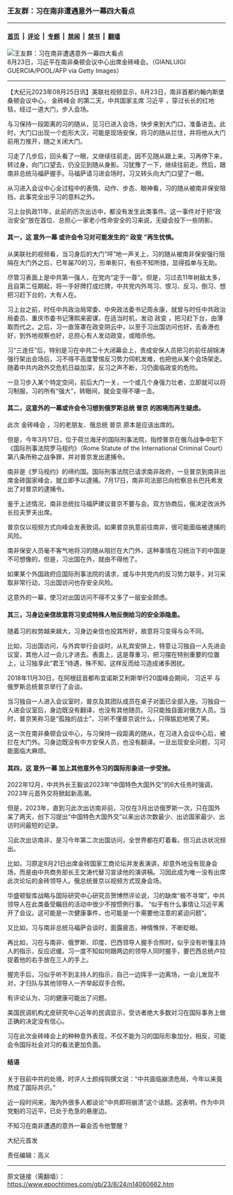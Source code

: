 ### 王友群：习在南非遭遇意外一幕四大看点

---

#### [首页](../../../..?n14060662) &nbsp;|&nbsp; [评论](../../../../../epoch-comment?n14060662) &nbsp;|&nbsp; [专题](../../../../../epoch-special?n14060662) &nbsp;|&nbsp; [禁闻](../../../../../epoch-news?n14060662) &nbsp;|&nbsp; [禁书](../../../../../books?n14060662) &nbsp;|&nbsp; [翻墙](https://github.com/gfw-breaker/nogfw/blob/master/README.md?n14060662)


<div><img alt="王友群：习在南非遭遇意外一幕四大看点" class="attachment-djy_600_400 size-djy_600_400 wp-post-image" src="https://i.epochtimes.com/assets/uploads/2023/08/id14060665-GettyImages-1618494414-600x400-1.jpg"/>
<div class="caption">
 8月23日，习近平在南非桑顿会议中心出席金砖峰会。（GIANLUIGI GUERCIA/POOL/AFP via Getty Images）
</div></div><hr/><div class="post_content" id="artbody" itemprop="articleBody">
 <!-- article content begin -->
 <p>
  【大纪元2023年08月25日讯】美联社视频显示，8月23日，南非首都约翰内斯堡桑顿会议中心，
  <ok href="https://www.epochtimes.com/gb/tag/%E9%87%91%E7%A0%96%E5%B3%B0%E4%BC%9A.html">
   金砖峰会
  </ok>
  的第二天，中共国家主席
  <ok href="https://www.epochtimes.com/gb/tag/%E4%B9%A0%E8%BF%91%E5%B9%B3.html">
   习近平
  </ok>
  ，穿过长长的红地毯，经过一道大门，步入会场。
 </p>
 <p>
  与习保持一段距离的习的随从，见习已进入会场，快步来到大门口，准备进去。此时，大门口出现一个彪形大汉，可能是现场安保，将习的随从拦住，并将他从大门前用力推开，随之关闭大门。
 </p>
 <p style="font-weight: 400;">
  习走了几步后，回头看了一眼，又继续往前走。因不见随从跟上来，习再停下来，转过身，向门口望去，仍没见到随从身影。习犹豫了一下，继续往前走。然后，跟南非总统马福萨握手。马福萨请习进会场时，习又转头向大门口望了一眼。
 </p>
 <p style="font-weight: 400;">
  从习进入会议中心全过程中的表情、动作、步态、眼神看，习的随从被南非保安阻挡，此事完全出乎习的意料之外。
 </p>
 <p style="font-weight: 400;">
  习上台执政11年，此前的历次出访中，都没有发生此类事件。这一事件对于把“政治安全”放在首位、总担心一家老小性命安全的习来说，无疑会投下一些阴影。
 </p>
 <h4 style="font-weight: 400;">
  <strong>
   其一，这
   <ok href="https://www.epochtimes.com/gb/tag/%E6%84%8F%E5%A4%96%E4%B8%80%E5%B9%95.html">
    意外一幕
   </ok>
   或许会令习对可能发生的“
   <ok href="https://www.epochtimes.com/gb/tag/%E6%94%BF%E5%8F%98.html">
    政变
   </ok>
   ”再生忧惧。
  </strong>
 </h4>
 <p style="font-weight: 400;">
  从美联社的视频看，当习身后的大门“呯”地一声关上，习的随从被南非保安强行阻隔在大门外之后，已年届70的习，形单影只，有些不知所措，显得孤单与无助。
 </p>
 <p style="font-weight: 400;">
  尽管习表面上是中共第一强人，在党内“定于一尊”。但是，习过去11年树敌太多，且自第二任期起，将一手好牌打成烂牌，中共党内外骂习、恨习、反习、倒习、想把习赶下台的，大有人在。
 </p>
 <p style="font-weight: 400;">
  习上台之前，时任中共政治局常委、中央政法委书记周永康，就曾与时任中共政治局委员、重庆市委书记薄熙来密谋，在适当时机，发动
  <ok href="https://www.epochtimes.com/gb/tag/%E6%94%BF%E5%8F%98.html">
   政变
  </ok>
  ，把习赶下台，由薄取而代之。之后，习一直笼罩在政变阴云中，以至于习出国访问也好，去香港也好，到外地视察也好，总担心有人发动政变，或暗杀他。
 </p>
 <p style="font-weight: 400;">
  习“三连任”后，特别是习在中共二十大闭幕会上，责成安保人员把习的前任胡锦涛强行架出会场后，习不得不高度警惕反习势力伺机发难，也把他从某个会场架走。随着中共内政外交危机日益加深，反习之声不断，习仍面临政变的危险。
 </p>
 <p style="font-weight: 400;">
  一旦习步入某个特定空间，前后大门一关，一个或几个身强力壮者，立即就可以将习制服，习的所有“强大”，转眼间，就会变得不堪一击。
 </p>
 <h4 style="font-weight: 400;">
  <strong>
   其二，这意外的一幕或许会令习想到俄罗斯总统
   <ok href="https://www.epochtimes.com/gb/tag/%E6%99%AE%E4%BA%AC.html">
    普京
   </ok>
   的困境而再生疑虑。
  </strong>
 </h4>
 <p style="font-weight: 400;">
  此次
  <ok href="https://www.epochtimes.com/gb/tag/%E9%87%91%E7%A0%96%E5%B3%B0%E4%BC%9A.html">
   金砖峰会
  </ok>
  ，习的老朋友、俄总统
  <ok href="https://www.epochtimes.com/gb/tag/%E6%99%AE%E4%BA%AC.html">
   普京
  </ok>
  原本是应该出席的。
 </p>
 <p style="font-weight: 400;">
  但是，今年3月17日，位于荷兰海牙的国际刑事法院，指控普京在俄乌战争中犯下《国际刑事法院罗马规约》（Rome Statute of the International Criminal Court）第八条所称之战争罪，并对普京发出逮捕令。
 </p>
 <p style="font-weight: 400;">
  南非是《罗马规约》的缔约国。国际刑事法院已请求南非政府，一旦普京到南非出席金砖国家峰会，就立即予以逮捕。7月17日，南非司法部已向检察总长巴托希发出了对普京的逮捕令。
 </p>
 <p style="font-weight: 400;">
  鉴于上述情况，南非总统拉马福萨建议普京不要与会。双方协商后，俄决定改派外长拉夫罗夫出席。
 </p>
 <p style="font-weight: 400;">
  普京仅以视频方式向峰会发表致词。如果普京执意前往南非，很可能面临被逮捕的风险。
 </p>
 <p style="font-weight: 400;">
  南非保安人员毫不客气地将习的随从阻拦在大门外，这种事情在习统治下的中国是不可想像的，但是，习出国在外，就由不得他了。
 </p>
 <p style="font-weight: 400;">
  如果某个外国政府应国际刑事法院的请求，或与中共党内的反习势力联手，对习采取非常行动，习出国访问也存安全风险。
 </p>
 <p style="font-weight: 400;">
  这意外的一幕，使习对出国访问不得不又多了一层安全顾虑。
 </p>
 <h4 style="font-weight: 400;">
  <strong>
   其三，习身边亲信故意将习变成特殊人物反倒给习的安全添隐患。
  </strong>
 </h4>
 <p style="font-weight: 400;">
  随着习的权势越来越大，习身边亲信也投其所好，故意将习变得与众不同。
 </p>
 <p style="font-weight: 400;">
  比如，习出国访问，与外宾举行会谈时，从礼宾安排上，特意让习独自一人先进会议室，其他人过一会儿才进去。表面上，这是尊重习，把习摆在特别重要的位置上，让习独享此“君王”待遇，殊不知，这样反而给习造成诸多困扰。
 </p>
 <p style="font-weight: 400;">
  2018年11月30日，在阿根廷首都布宜诺斯艾利斯举行20国峰会期间，
  <ok href="https://www.epochtimes.com/gb/tag/%E4%B9%A0%E8%BF%91%E5%B9%B3.html">
   习近平
  </ok>
  与俄罗斯总统普京举行了会谈。
 </p>
 <p style="font-weight: 400;">
  当习独自一人进入会议室时，普京及其团队成员在桌子对面已全部入座。习独自一人进会议室后，身边既没有翻译，也没有其他随员。习只能独自面对俄方人员。当时，普京笑称习是“孤独的战士”，习听不懂普京说什么，只得尴尬地笑了笑。
 </p>
 <p style="font-weight: 400;">
  这一次在南非桑顿会议中心，与习保持一段距离的随从，在习进入会议中心后，被拦在大门外。习身边既没有中方安保人员，也没有翻译。一旦出现安全问题，习可能面临大麻烦。
 </p>
 <h4 style="font-weight: 400;">
  <strong>
   其四，这
   <ok href="https://www.epochtimes.com/gb/tag/%E6%84%8F%E5%A4%96%E4%B8%80%E5%B9%95.html">
    意外一幕
   </ok>
   加上其他意外令习的国际形象进一步受挫。
  </strong>
 </h4>
 <p style="font-weight: 400;">
  2022年12月，中共外长王毅谈2023年“中国特色大国外交”的6大任务时强调，2023年元首外交将掀起新高潮。
 </p>
 <p style="font-weight: 400;">
  但是，2023年，直到习此次出访南非前，习仅在3月出访俄罗斯一次，只在国外呆了两天，创下习提出“中国特色大国外交”以来出访次数最少、出访国家最少、出访时间最短的记录。
 </p>
 <p style="font-weight: 400;">
  习此次出访南非，是习今年第二次出国访问，全世界都在盯着看。但习此访状况频出。
 </p>
 <p style="font-weight: 400;">
  比如，习原定8月21日出席金砖国家工商论坛并发表演讲，却意外地没有现身会场，而是由中共商务部长王文涛代替习宣读他的演讲稿。习因此成为唯一没有出席此次论坛的金砖领导人。俄总统普京以视频方式现身会场。
 </p>
 <p style="font-weight: 400;">
  华盛顿智库战略与国际研究中心研究员贺博然评论说，习的缺席“极不寻常”，中共领导人在此类备受瞩目的活动中很少不按惯例行事。 “似乎有什么事情让习近平离开了会议。这可能是一次健康事件，也可能是一个需要他注意的紧迫问题”。
 </p>
 <p style="font-weight: 400;">
  又比如，习与南非总统马福萨会谈时，面露疲态，神情憔悴，不断眨眼。
 </p>
 <p style="font-weight: 400;">
  再比如，习在与南非、俄罗斯、印度、巴西领导人握手合照时，似乎没有听懂主持人的指示，反应迟缓。习一度不知如何跟两边的领导人同时握手，要巴西总统卢拉捉着他的右手放在三人的手上。
 </p>
 <p style="font-weight: 400;">
  握完手后，习似乎听不到主持人的指示，自己一边挥手一边离场，一会儿发现不对，才归队与其他领导人一齐举起双手合照。
 </p>
 <p style="font-weight: 400;">
  有评论认为，习的健康可能出了问题。
 </p>
 <p style="font-weight: 400;">
  美国民调机构尤皮研究中心近年的民调显示，受访者绝大多数对习在国际事务上做正确的决定没有信心。
 </p>
 <p style="font-weight: 400;">
  习在此次金砖峰会上的种种意外表现，不仅不能为习的国际形象加分，相反，可能会令国际社会对习的看法更加负面。
 </p>
 <h4 style="font-weight: 400;">
  <strong>
   结语
  </strong>
 </h4>
 <p style="font-weight: 400;">
  关于目前中共的处境，时评人士颜纯钩撰文说：“中共面临崩溃危局，今年以来竟然成了国际共识。”
 </p>
 <p style="font-weight: 400;">
  近一段时间来，海内外很多人都谈论“中共即将崩溃”这个话题。这表明，作为中共党魁的习近平，已处于危急的悬崖边。
 </p>
 <p style="font-weight: 400;">
  不知习在南非遭遇的意外一幕会否令他警醒？
 </p>
 <p style="font-weight: 400;">
  大纪元首发
 </p>
 <p style="font-weight: 400;">
  责任编辑：高义
 </p>
 <!-- article content end -->
 <div id="below_article_ad">
 </div>
</div>


---

原文链接（需翻墙）：https://www.epochtimes.com/gb/23/8/24/n14060662.htm
